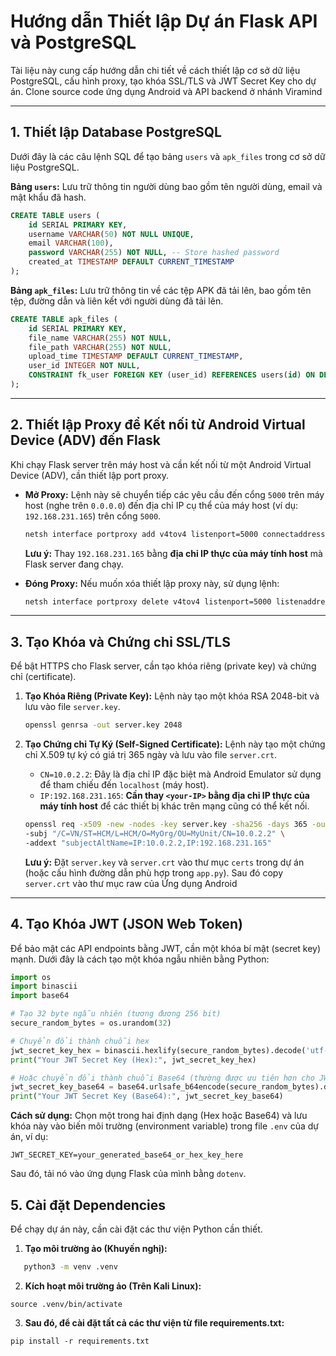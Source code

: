 # Hướng dẫn Thiết lập Dự án Flask API và PostgreSQL 

Tài liệu này cung cấp hướng dẫn chi tiết về cách thiết lập cơ sở dữ liệu PostgreSQL, cấu hình proxy, tạo khóa SSL/TLS và JWT Secret Key cho dự án.
Clone source code ứng dụng Android và API backend ở nhánh Viramind

---

## 1. Thiết lập Database PostgreSQL

Dưới đây là các câu lệnh SQL để tạo bảng `users` và `apk_files` trong cơ sở dữ liệu PostgreSQL.

**Bảng `users`:** Lưu trữ thông tin người dùng bao gồm tên người dùng, email và mật khẩu đã hash.

```sql
CREATE TABLE users (
    id SERIAL PRIMARY KEY,
    username VARCHAR(50) NOT NULL UNIQUE,
    email VARCHAR(100),
    password VARCHAR(255) NOT NULL, -- Store hashed password
    created_at TIMESTAMP DEFAULT CURRENT_TIMESTAMP
);
```

**Bảng `apk_files`:** Lưu trữ thông tin về các tệp APK đã tải lên, bao gồm tên tệp, đường dẫn và liên kết với người dùng đã tải lên.

```sql
CREATE TABLE apk_files (
    id SERIAL PRIMARY KEY,
    file_name VARCHAR(255) NOT NULL,
    file_path VARCHAR(255) NOT NULL,
    upload_time TIMESTAMP DEFAULT CURRENT_TIMESTAMP,
    user_id INTEGER NOT NULL,
    CONSTRAINT fk_user FOREIGN KEY (user_id) REFERENCES users(id) ON DELETE CASCADE
);
```

---

## 2. Thiết lập Proxy để Kết nối từ Android Virtual Device (ADV) đến Flask

Khi chạy Flask server trên máy host và cần kết nối từ một Android Virtual Device (ADV), cần thiết lập port proxy.

* **Mở Proxy:**
    Lệnh này sẽ chuyển tiếp các yêu cầu đến cổng `5000` trên máy host (nghe trên `0.0.0.0`) đến địa chỉ IP cụ thể của máy host (ví dụ: `192.168.231.165`) trên cổng `5000`.

    ```bash
    netsh interface portproxy add v4tov4 listenport=5000 connectaddress=192.168.231.165 connectport=5000
    ```
    **Lưu ý:** Thay `192.168.231.165` bằng **địa chỉ IP thực của máy tính host** mà Flask server đang chạy.

* **Đóng Proxy:**
    Nếu muốn xóa thiết lập proxy này, sử dụng lệnh:

    ```bash
    netsh interface portproxy delete v4tov4 listenport=5000 listenaddress=*
    ```

---

## 3. Tạo Khóa và Chứng chỉ SSL/TLS

Để bật HTTPS cho Flask server, cần tạo khóa riêng (private key) và chứng chỉ (certificate).

1.  **Tạo Khóa Riêng (Private Key):**
    Lệnh này tạo một khóa RSA 2048-bit và lưu vào file `server.key`.

    ```bash
    openssl genrsa -out server.key 2048
    ```

2.  **Tạo Chứng chỉ Tự Ký (Self-Signed Certificate):**
    Lệnh này tạo một chứng chỉ X.509 tự ký có giá trị 365 ngày và lưu vào file `server.crt`.
    * `CN=10.0.2.2`: Đây là địa chỉ IP đặc biệt mà Android Emulator sử dụng để tham chiếu đến `localhost` (máy host).
    * `IP:192.168.231.165`: **Cần thay `<your-IP>` bằng địa chỉ IP thực của máy tính host**  để các thiết bị khác trên mạng cũng có thể kết nối.

    ```bash
    openssl req -x509 -new -nodes -key server.key -sha256 -days 365 -out server.crt \
    -subj "/C=VN/ST=HCM/L=HCM/O=MyOrg/OU=MyUnit/CN=10.0.2.2" \
    -addext "subjectAltName=IP:10.0.2.2,IP:192.168.231.165"
    ```

    **Lưu ý:** Đặt `server.key` và `server.crt` vào thư mục `certs` trong dự án (hoặc cấu hình đường dẫn phù hợp trong `app.py`). Sau đó copy `server.crt` vào thư mục raw của Ứng dụng Android

---

## 4. Tạo Khóa JWT (JSON Web Token)
Để bảo mật các API endpoints bằng JWT, cần một khóa bí mật (secret key) mạnh. Dưới đây là cách tạo một khóa ngẫu nhiên bằng Python:

```python
import os
import binascii
import base64

# Tạo 32 byte ngẫu nhiên (tương đương 256 bit)
secure_random_bytes = os.urandom(32)

# Chuyển đổi thành chuỗi hex
jwt_secret_key_hex = binascii.hexlify(secure_random_bytes).decode('utf-8')
print("Your JWT Secret Key (Hex):", jwt_secret_key_hex)

# Hoặc chuyển đổi thành chuỗi Base64 (thường được ưu tiên hơn cho JWT)
jwt_secret_key_base64 = base64.urlsafe_b64encode(secure_random_bytes).decode('utf-8').rstrip('=')
print("Your JWT Secret Key (Base64):", jwt_secret_key_base64)
```
**Cách sử dụng:**
Chọn một trong hai định dạng (Hex hoặc Base64) và lưu khóa này vào biến môi trường (environment variable) trong file `.env` của dự án, ví dụ:
```
JWT_SECRET_KEY=your_generated_base64_or_hex_key_here
```
Sau đó, tải nó vào ứng dụng Flask của mình bằng `dotenv`.
## 5. Cài đặt Dependencies
Để chạy dự án này, cần cài đặt các thư viện Python cần thiết.
1. **Tạo môi trường ảo (Khuyến nghị):**
 ```bash
    python3 -m venv .venv
 ```
2. **Kích hoạt môi trường ảo (Trên Kali Linux):**
```
source .venv/bin/activate
```
3. **Sau đó, để cài đặt tất cả các thư viện từ file requirements.txt:**
```
pip install -r requirements.txt
```
